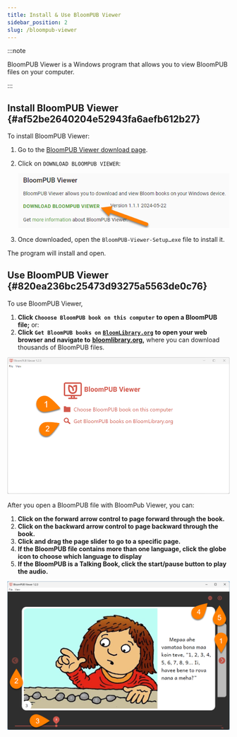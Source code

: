 ```yaml
---
title: Install & Use BloomPUB Viewer
sidebar_position: 2
slug: /bloompub-viewer
---
```




:::note

BloomPUB Viewer is a Windows program that allows you to view BloomPUB files on your computer.

:::




## Install BloomPUB Viewer {#af52be2640204e52943fa6aefb612b27}


To install BloomPUB Viewer:

1. Go to the [BloomPUB Viewer download page](https://bloomlibrary.org/page/create/page/bloompub-viewer).
2. Click on `DOWNLOAD BLOOMPUB VIEWER`:

	![](./bloompub-viewer.adfd325f-f96f-4a52-b8f4-5271c5aa2378.png)

3. Once downloaded, open the `BloomPUB-Viewer-Setup…exe` file to install it.

The program will install and open. 


## Use BloomPUB Viewer {#820ea236bc25473d93275a5563de0c76}


To use BloomPUB Viewer, 

1. **Click** **`Chooose BloomPUB book on this computer`** **to open a BloomPUB file;** 
or:
2. **Click** **`Get BloomPUB books on`** [**`BloomLibrary.org`**](http://bloomlibrary.org/) **to open your web browser and navigate to** [**bloomlibrary.org**](https://bloomlibrary.org/)**,** where you can download thousands of BloomPUB files.

![](./bloompub-viewer.3510b733-d4aa-4237-b292-c25c3fec5cb7.png)


After you open a BloomPUB file with BloomPub Viewer, you can: 

1. **Click on the forward arrow control to page forward through the book.**
2. **Click on the backward arrow control to page backward through the book.**
3. **Click and drag the page slider to go to a specific page.**
4. **If the BloomPUB file contains more than one language, click the globe icon to choose which language to display**
5. **If the BloomPUB is a Talking Book, click the start/pause button to play the audio.**

![](./bloompub-viewer.b977ff2d-b129-4414-98a6-90e6697e1b19.png)

